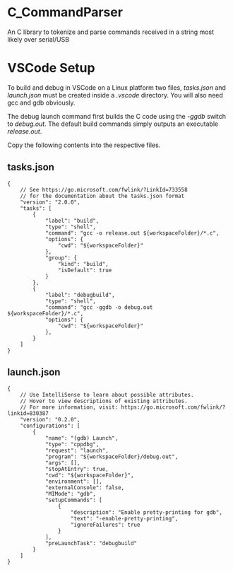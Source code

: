 # C_CommandParser
An C library to tokenize and parse commands received in a string most likely over serial/USB

# VSCode Setup
To build and debug in VSCode on a Linux platform two files, *tasks.json* and *launch.json* must be created inside a *.vscode* directory. You will also need gcc and gdb obviously.

The debug launch command first builds the C code using the *-ggdb* switch to *debug.out*. The default build commands simply outputs an executable *release.out*.

Copy the following contents into the respective files.

## tasks.json
```
{
    // See https://go.microsoft.com/fwlink/?LinkId=733558
    // for the documentation about the tasks.json format
    "version": "2.0.0",
    "tasks": [
        {
            "label": "build",
            "type": "shell",
            "command": "gcc -o release.out ${workspaceFolder}/*.c",
            "options": {
                "cwd": "${workspaceFolder}"
            },
            "group": {
                "kind": "build",
                "isDefault": true
            }
        },
        {
            "label": "debugbuild",
            "type": "shell",
            "command": "gcc -ggdb -o debug.out ${workspaceFolder}/*.c",
            "options": {
                "cwd": "${workspaceFolder}"
            },
        }
    ]
}
```

## launch.json
```
{
    // Use IntelliSense to learn about possible attributes.
    // Hover to view descriptions of existing attributes.
    // For more information, visit: https://go.microsoft.com/fwlink/?linkid=830387
    "version": "0.2.0",
    "configurations": [
        {
            "name": "(gdb) Launch",
            "type": "cppdbg",
            "request": "launch",
            "program": "${workspaceFolder}/debug.out",
            "args": [],
            "stopAtEntry": true,
            "cwd": "${workspaceFolder}",
            "environment": [],
            "externalConsole": false,
            "MIMode": "gdb",
            "setupCommands": [
                {
                    "description": "Enable pretty-printing for gdb",
                    "text": "-enable-pretty-printing",
                    "ignoreFailures": true
                }
            ],
            "preLaunchTask": "debugbuild"
        }
    ]
}
```